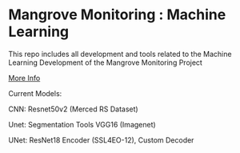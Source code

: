 # Mangrove Monitoring : Machine Learning

This repo includes all development and tools related to the Machine Learning Development of the Mangrove Monitoring Project

[More Info](https://drive.google.com/drive/folders/1ON4xrHFf-R4hFE_FaUXzubOqqWGB9lJH?usp=sharing)

Current Models:

CNN: Resnet50v2 (Merced RS Dataset)

Unet: Segmentation Tools VGG16 (Imagenet) 

UNet: ResNet18 Encoder (SSL4EO-12), Custom Decoder


